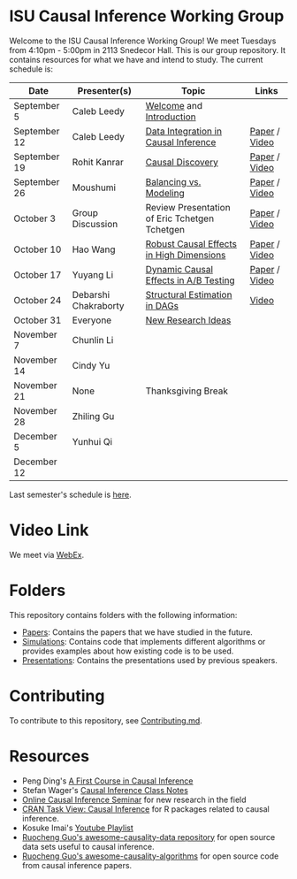 
# ISU Causal Inference Working Group

Welcome to the ISU Causal Inference Working Group! We meet Tuesdays from
4:10pm - 5:00pm in 2113 Snedecor Hall. This is our group repository. It
contains resources for what we have and intend to study. The current schedule
is:

| Date | Presenter(s) | Topic | Links |
| ----- | ----------  | ------| ----  |
| September 5 | Caleb Leedy | [Welcome](Presentations/welcome_032223.pdf) and [Introduction](Presentations/intro_090523.pdf) | |
| September 12 | Caleb Leedy | [Data Integration in Causal Inference](Presentations/dataint.pdf) | [Paper](https://wires.onlinelibrary.wiley.com/doi/pdfdirect/10.1002/wics.1581) / [Video](https://iastate.box.com/s/4idjpf7k3ylyvmkxu08nnnqjyz08nnxj)                         |
| September 19 | Rohit Kanrar | [Causal Discovery](Presentations/CWG_Pres_F23.pdf) | [Paper](https://projecteuclid.org/journals/annals-of-statistics/volume-42/issue-6/CAM--Causal-additive-models-high-dimensional-order-search-and/10.1214/14-AOS1260.full) / [Video](https://iastate.box.com/s/y26lj486fgab2vrh8pk3pzca0sknqb8l) |
| September 26 | Moushumi   | [Balancing vs. Modeling](Presentations/CIWG_Moushumi_92623.pdf) | [Paper](https://onlinelibrary.wiley.com/doi/pdf/10.1002/sim.8659) / [Video](https://iastate.box.com/s/01lyweg0bwehha0xrvt3di2uqzi94vuu) |
| October 3    | Group Discussion | Review Presentation of Eric Tchetgen Tchetgen | [Paper](https://arxiv.org/pdf/2307.16798v3.pdf) / [Video](https://iastate.box.com/s/iavwn4klbjvtnep0ome4it7aqvwnwfhm) |
| October 10   | Hao Wang   | [Robust Causal Effects in High Dimensions](Presentations/slides_HaoW_20231010.pdf) | [Paper](https://academic.oup.com/biomet/article-abstract/107/3/533/5850656?redirectedFrom=fulltext&casa_token=v-2deo1Iz_kAAAAA:K-MhgZygAol9VmKTnQlP8zlAaJQ2oEdBRDo1xF86O1VZJVjN-3BwEyX41Eram3kNrT_OOxuej55zYw) / [Video](https://iastate.box.com/s/9wohn50ge05amzz6970gqtj5dfphxy0d) |
| October 17   | Yuyang Li  | [Dynamic Causal Effects in A/B Testing](Presentations/Online_AB_Testing_with_RL_framework.pdf) | [Paper](https://www.tandfonline.com/doi/epdf/10.1080/01621459.2022.2027776?needAccess=true) / [Video](https://iastate.box.com/s/z3rs0edqdgjn5432xbctcilulhzbs9k2) |
| October 24   | Debarshi Chakraborty | [Structural Estimation in DAGs](Presentations/CIWG_Talk_October_24__2023.pdf) | [Video](https://iastate.box.com/s/6bilaqg2xv8zl8e1kyjqv2uu6l30bz17) |
| October 31   | Everyone | [New Research Ideas](Presentations/research_103123.pdf) | |
| November 7   | Chunlin Li |                          | |
| November 14  | Cindy Yu   |                          | |
| November 21  | None       | Thanksgiving Break       | |
| November 28  | Zhiling Gu |                          | |
| December 5   | Yunhui Qi  |                          | |
| December 12  |            |                          | |

Last semester's schedule is [here](/S2023_README.md).

# Video Link
We meet via [WebEx](https://iastate.webex.com/iastate/j.php?MTID=m4c60f9b2f3868d100db942688f208eed).
# Folders

This repository contains folders with the following information:

* [Papers](Papers/): Contains the papers that we have studied in the future.
* [Simulations](Simulations/): Contains code that implements different 
    algorithms or provides examples about how existing code is to be used.
* [Presentations](Presentations/): Contains the presentations used by previous
    speakers.

# Contributing

To contribute to this repository, see [Contributing.md](Contributing.md).

# Resources

* Peng Ding's [A First Course in Causal Inference](https://arxiv.org/abs/2305.18793)
* Stefan Wager's [Causal Inference Class
  Notes](https://web.stanford.edu/~swager/stats361.pdf)
* [Online Causal Inference Seminar](https://sites.google.com/view/ocis/home)
  for new research in the field
* [CRAN Task View: Causal
  Inference](https://cran.r-project.org/web/views/CausalInference.html) for R
  packages related to causal inference.
* Kosuke Imai's [Youtube Playlist](https://www.youtube.com/@imaikosuke)
* [Ruocheng Guo's awesome-causality-data
  repository](https://github.com/rguo12/awesome-causality-data) for open source
  data sets useful to causal inference.
* [Ruocheng Guo's
  awesome-causality-algorithms](https://github.com/rguo12/awesome-causality-algorithms)
  for open source code from causal inference papers.
